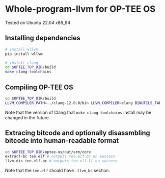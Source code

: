 # Whole-program-llvm for OP-TEE OS

Tested on Ubuntu 22.04 x86_64

## Installing dependencies

```sh
# install wllvm
pip install wllvm

# install clang
cd $OPTEE_TOP_DIR/build
make clang-toolchains
```

## Compiling OP-TEE OS

```sh
cd $OPTEE_TOP_DIR/build
LLVM_COMPILER_PATH=../clang-12.0.0/bin LLVM_COMPILER=clang BINUTILS_TARGET_PREFIX=aarch64-linux-gnu make COMPILER=wllvm optee-os
```

Note that the version of Clang that `make clang-toolchains` install
may be changed in the future.

## Extracing bitcode and optionally disassmbling bitcode into human-readable format

```sh
cd $OPTEE_TOP_DIR/optee-os/out/arm/core
extract-bc tee.elf # outputs tee.elf.bc on success
llvm-dis tee.elf.bc # outputs tee.elf.ll on success
```

Note that the `tee.elf` should have `.llvm_bc` section.